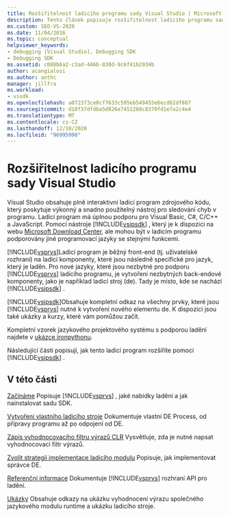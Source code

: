 ```yaml
---
title: Rozšiřitelnost ladicího programu sady Visual Studio | Microsoft Docs
description: Tento článek popisuje rozšiřitelnost ladicího programu sady Visual Studio a obsahuje odkazy na články o ladění sady Visual Studio.
ms.custom: SEO-VS-2020
ms.date: 11/04/2016
ms.topic: conceptual
helpviewer_keywords:
- debugging [Visual Studio], Debugging SDK
- Debugging SDK
ms.assetid: c088b6a2-c3ad-446b-830d-9c6f41b2934b
author: acangialosi
ms.author: anthc
manager: jillfra
ms.workload:
- vssdk
ms.openlocfilehash: a072373ce0cf7633c595eb549455e6ecd62df887
ms.sourcegitcommit: d10f37dfdba5d826e7451260c8370fd1efa2c4e4
ms.translationtype: MT
ms.contentlocale: cs-CZ
ms.lasthandoff: 12/10/2020
ms.locfileid: "96995990"
---
```

# <a name="visual-studio-debugger-extensibility"></a>Rozšiřitelnost ladicího programu sady Visual Studio
Visual Studio obsahuje plně interaktivní ladicí program zdrojového kódu, který poskytuje výkonný a snadno použitelný nástroj pro sledování chyb v programu. Ladicí program má úplnou podporu pro Visual Basic, C#, C/C++ a JavaScript. Pomocí nástroje [!INCLUDE[vsipsdk](../../extensibility/includes/vsipsdk_md.md)] , který je k dispozici na webu [Microsoft Download Center](https://www.microsoft.com/download/details.aspx?id=21835), ale mohou být v ladicím programu podporovány jiné programovací jazyky se stejnými funkcemi.

 [!INCLUDE[vsprvs](../../code-quality/includes/vsprvs_md.md)]Ladicí program je běžný front-end (tj. uživatelské rozhraní) na ladicí komponenty, které jsou následně specifické pro jazyk, který je laděn. Pro nové jazyky, které jsou nezbytné pro podporu [!INCLUDE[vsprvs](../../code-quality/includes/vsprvs_md.md)] ladicího programu, je vytvoření nezbytných back-endové komponenty, jako je například ladicí stroj (de). Tady je místo, kde se nachází [!INCLUDE[vsipsdk](../../extensibility/includes/vsipsdk_md.md)] .

 [!INCLUDE[vsipsdk](../../extensibility/includes/vsipsdk_md.md)]Obsahuje kompletní odkaz na všechny prvky, které jsou [!INCLUDE[vsprvs](../../code-quality/includes/vsprvs_md.md)] nutné k vytvoření nového elementu de. K dispozici jsou také ukázky a kurzy, které vám pomůžou začít.

 Kompletní vzorek jazykového projektového systému s podporou ladění najdete v [ukázce ironpythonu](https://www.microsoft.com/download/details.aspx?id=55984).

 Následující části popisují, jak tento ladicí program rozšíříte pomocí [!INCLUDE[vsipsdk](../../extensibility/includes/vsipsdk_md.md)] .

## <a name="in-this-section"></a>V této části
 [Začínáme](../../extensibility/debugger/getting-started-with-debugger-extensibility.md) Popisuje [!INCLUDE[vsprvs](../../code-quality/includes/vsprvs_md.md)] , jaké nabídky ladění a jak nainstalovat sadu SDK.

 [Vytvoření vlastního ladicího stroje](../../extensibility/debugger/creating-a-custom-debug-engine.md) Dokumentuje vlastní DE Process, od přípravy programu až po odpojení od DE.

 [Zápis vyhodnocovacího filtru výrazů CLR](../../extensibility/debugger/writing-a-common-language-runtime-expression-evaluator.md) Vysvětluje, zda je nutné napsat vyhodnocovací filtr výrazů.

 [Zvolit strategii implementace ladicího modulu](../../extensibility/debugger/choosing-a-debug-engine-implementation-strategy.md) Popisuje, jak implementovat správce DE.

 [Referenční informace](../../extensibility/debugger/reference/reference-visual-studio-debugging-apis.md) Dokumentuje [!INCLUDE[vsprvs](../../code-quality/includes/vsprvs_md.md)] rozhraní API pro ladění.

 [Ukázky](../../extensibility/debugger/visual-studio-debugging-samples.md) Obsahuje odkazy na ukázku vyhodnocení výrazu společného jazykového modulu runtime a ukázku ladicího stroje.
